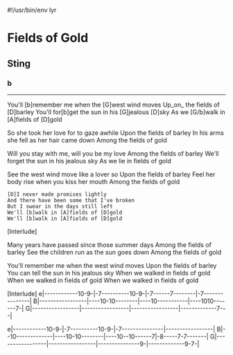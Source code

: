 #!/usr/bin/env lyr
# Fields of Gold
## Sting
### b

---

You'll [b]remember me when the [G]west wind moves
Up_on_ the fields of [D]barley
You'll for[b]get the sun in his [G]jealous [D]sky
As we [G/b]walk in [A]fields of [D]gold

So she took her love for to gaze awhile
Upon the fields of barley
In his arms she fell as her hair came down
Among the fields of gold

Will you stay with me, will you be my love
Among the fields of barley
We'll forget the sun in his jealous sky
As we lie in fields of gold

See the west wind move like a lover so
Upon the fields of barley
Feel her body rise when you kiss her mouth
Among the fields of gold

    [D]I never made promises lightly
    And there have been some that I've broken
    But I swear in the days still left
    We'll [b]walk in [A]fields of [D]gold
    We'll [b]walk in [A]fields of [D]gold

[Interlude]

Many years have passed since those summer days
Among the fields of barley
See the children run as the sun goes down
Among the fields of gold

You'll remember me when the west wind moves
Upon the fields of barley
You can tell the sun in his jealous sky
When we walked in fields of gold
When we walked in fields of gold
When we walked in fields of gold

[Interlude]
e|------------10-9-|-7----------10-9-|-7------7--------|-7---------------|
B|-----------------|----10-10--------|----10-----------|----1010-------7-|
G|-----------------|-----------------|-----------------|-------------7---|

e|------------10-9-|-7----------10-9-|-7---------------|-----------------|
B|--10-------------|----10-10--------|----10--10------7|-8-----7-7-------|
G|-----------------|-----------------|---------------9-|-------------9-7-|